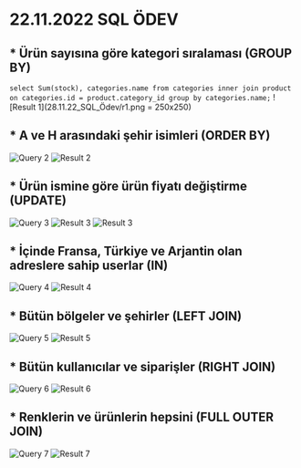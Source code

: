 # 22.11.2022 SQL ÖDEV

## * Ürün sayısına göre kategori sıralaması (GROUP BY)
`select Sum(stock), categories.name from categories
inner join product on categories.id = product.category_id
group by categories.name;`
![Result 1](28.11.22_SQL_Ödev/r1.png = 250x250)
## * A ve H arasındaki şehir isimleri (ORDER BY)
![Query 2](28.11.22_SQL_Ödev/q2.png)
![Result 2](28.11.22_SQL_Ödev/r2.png)
## * Ürün ismine göre ürün fiyatı değiştirme (UPDATE)
![Query 3](28.11.22_SQL_Ödev/q3.png)
![Result 3](28.11.22_SQL_Ödev/r3p1.png)
![Result 3](28.11.22_SQL_Ödev/r3p2.png)
## * İçinde Fransa, Türkiye ve Arjantin olan adreslere sahip userlar (IN)
![Query 4](28.11.22_SQL_Ödev/q4.png)
![Result 4](28.11.22_SQL_Ödev/r4.png)
## * Bütün bölgeler ve şehirler (LEFT JOIN)
![Query 5](28.11.22_SQL_Ödev/q5.png)
![Result 5](28.11.22_SQL_Ödev/r5.png)
## * Bütün kullanıcılar ve siparişler (RIGHT JOIN)
![Query 6](28.11.22_SQL_Ödev/q6.png)
![Result 6](28.11.22_SQL_Ödev/r6.png)
## * Renklerin ve ürünlerin hepsini (FULL OUTER JOIN)
![Query 7](28.11.22_SQL_Ödev/q7.png)
![Result 7](28.11.22_SQL_Ödev/r7.png)

